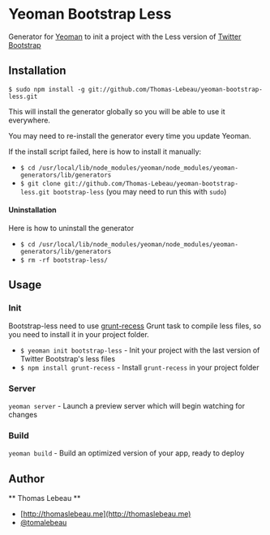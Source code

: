 # Yeoman Bootstrap Less

Generator for [Yeoman](http://yeoman.io/) to init a project with the Less version of [Twitter Bootstrap](http://twitter.github.com/bootstrap/)

## Installation

`$ sudo npm install -g git://github.com/Thomas-Lebeau/yeoman-bootstrap-less.git`

This will install the generator globally so you will be able to use it everywhere.

You may need to re-install the generator every time you update Yeoman.

If the install script failed, here is how to install it manually:

  * `$ cd /usr/local/lib/node_modules/yeoman/node_modules/yeoman-generators/lib/generators`
  * `$ git clone git://github.com/Thomas-Lebeau/yeoman-bootstrap-less.git bootstrap-less` (you may need to run this with `sudo`)

#### Uninstallation

  Here is how to uninstall the generator

  * `$ cd /usr/local/lib/node_modules/yeoman/node_modules/yeoman-generators/lib/generators`
  * `$ rm -rf bootstrap-less/`

## Usage

### Init

Bootstrap-less need to use [grunt-recess](https://github.com/sindresorhus/grunt-recess) Grunt task to compile less files, so you need to install it in your project folder.

* `$ yeoman init bootstrap-less` - Init your project with the last version of Twitter Bootstrap's less files
* `$ npm install grunt-recess`  - Install `grunt-recess` in your project folder

### Server

`yeoman server` - Launch a preview server which will begin watching for changes

### Build

`yeoman build` - Build an optimized version of your app, ready to deploy

## Author

** Thomas Lebeau **

* [http://thomaslebeau.me](http://thomaslebeau.me)
* [@tomalebeau](http://twitter.com/tomalebeau)
